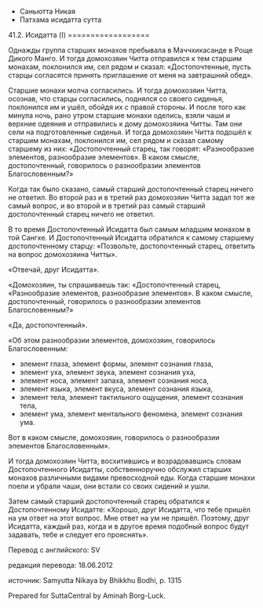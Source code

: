 









* Саньютта Никая
* Патхама исидатта сутта


41\.2\. Исидатта \(I\)
\=\=\=\=\=\=\=\=\=\=\=\=\=\=\=\=\=\=



Однажды группа старших монахов пребывала в Маччхикасанде в Роще Дикого Манго\. И тогда домохозяин Читта отправился к тем старшим монахам, поклонился им, сел рядом и сказал: «Достопочтенные, пусть старцы согласятся принять приглашение от меня на завтрашний обед»\.


Старшие монахи молча согласились\. И тогда домохозяин Читта, осознав, что старцы согласились, поднялся со своего сиденья, поклонился им и ушёл, обойдя их с правой стороны\. И после того как минула ночь, рано утром старшие монахи оделись, взяли чаши и верхние одеяния и отправились к дому домохозяина Читты\. Там они сели на подготовленные сиденья\. И тогда домохозяин Читта подошёл к старшим монахам, поклонился им, сел рядом и сказал самому старшему из них: «Достопочтенный старец, так говорят: «Разнообразие элементов, разнообразие элементов»\. В каком смысле, достопочтенный, говорилось о разнообразии элементов Благословенным?»


Когда так было сказано, самый старший достопочтенный старец ничего не ответил\. Во второй раз и в третий раз домохозяин Читта задал тот же самый вопрос, и во второй и в третий раз самый старший достопочтенный старец ничего не ответил\.


В то время Достопочтенный Исидатта был самым младшим монахом в той Сангхе\. И Достопочтенный Исидатта обратился к самому старшему достопочтенному старцу: «Позвольте, достопочтенный старец, ответить на вопрос домохозяина Читты»\.


«Отвечай, друг Исидатта»\.


«Домохозяин, ты спрашиваешь так: «Достопочтенный старец, «Разнообразие элементов, разнообразие элементов»\. В каком смысле, достопочтенный, говорилось о разнообразии элементов Благословенным?»


«Да, достопочтенный»\.


«Об этом разнообразии элементов, домохозяин, говорилось Благословенным:


* элемент глаза, элемент формы, элемент сознания глаза,
* элемент уха, элемент звука, элемент сознания уха,
* элемент носа, элемент запаха, элемент сознания носа,
* элемент языка, элемент вкуса, элемент сознания языка,
* элемент тела, элемент тактильного ощущения, элемент сознания тела,
* элемент ума, элемент ментального феномена, элемент сознания ума\.


Вот в каком смысле, домохозяин, говорилось о разнообразии элементов Благословенным»\.


И тогда домохозяин Читта, восхитившись и возрадовавшись словам Достопочтенного Исидатты, собственноручно обслужил старших монахов различными видами превосходной еды\. Когда старшие монахи поели и убрали чаши, они встали со своих сидений и ушли\.


Затем самый старший достопочтенный старец обратился к Достопочтенному Исидатте: «Хорошо, друг Исидатта, что тебе пришёл на ум ответ на этот вопрос\. Мне ответ на ум не пришёл\. Поэтому, друг Исидатта, каждый раз, когда и в другое время подобный вопрос будут задавать, тебе и следует его прояснять»\.



Перевод с английского: SV


редакция перевода: 18\.06\.2012


источник: Samyutta Nikaya by Bhikkhu Bodhi, p\. 1315


Prepared for SuttaCentral by Aminah Borg\-Luck\.






